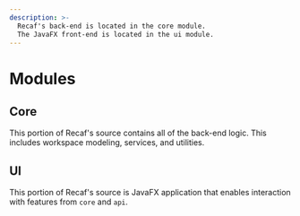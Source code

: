 ```yaml
---
description: >-
  Recaf's back-end is located in the core module.
  The JavaFX front-end is located in the ui module.
---
```


# Modules

## Core

This portion of Recaf's source contains all of the back-end logic. This includes workspace modeling, services, and utilities.

## UI

This portion of Recaf's source is JavaFX application that enables interaction with features from `core` and `api`.

